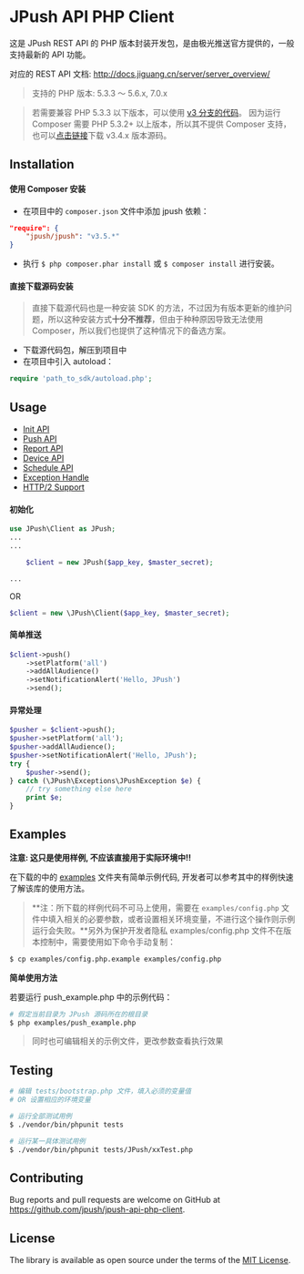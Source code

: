 # JPush API PHP Client

这是 JPush REST API 的 PHP 版本封装开发包，是由极光推送官方提供的，一般支持最新的 API 功能。

对应的 REST API 文档: http://docs.jiguang.cn/server/server_overview/

> 支持的 PHP 版本: 5.3.3 ～ 5.6.x, 7.0.x

> 若需要兼容 PHP 5.3.3 以下版本，可以使用 [v3 分支的代码](https://github.com/jpush/jpush-api-php-client/tree/v3)。
因为运行 Composer 需要 PHP 5.3.2+ 以上版本，所以其不提供 Composer 支持，
也可以[点击链接](https://github.com/jpush/jpush-api-php-client/releases)下载 v3.4.x 版本源码。

## Installation

#### 使用 Composer 安装

- 在项目中的 `composer.json` 文件中添加 jpush 依赖：

```json
"require": {
    "jpush/jpush": "v3.5.*"
}
```

- 执行 `$ php composer.phar install` 或 `$ composer install` 进行安装。

#### 直接下载源码安装

> 直接下载源代码也是一种安装 SDK 的方法，不过因为有版本更新的维护问题，所以这种安装方式**十分不推荐**，但由于种种原因导致无法使用 Composer，所以我们也提供了这种情况下的备选方案。

- 下载源代码包，解压到项目中
- 在项目中引入 autoload：

```php
require 'path_to_sdk/autoload.php';
```

## Usage

- [Init API](https://github.com/jpush/jpush-api-php-client/blob/master/doc/api.md#init-api)
- [Push API](https://github.com/jpush/jpush-api-php-client/blob/master/doc/api.md#push-api)
- [Report API](https://github.com/jpush/jpush-api-php-client/blob/master/doc/api.md#report-api)
- [Device API](https://github.com/jpush/jpush-api-php-client/blob/master/doc/api.md#device-api)
- [Schedule API](https://github.com/jpush/jpush-api-php-client/blob/master/doc/api.md#schedule-api)
- [Exception Handle](https://github.com/jpush/jpush-api-php-client/blob/master/doc/api.md#schedule-api)
- [HTTP/2 Support](https://github.com/jpush/jpush-api-php-client/blob/master/doc/http2.md)

#### 初始化

```php
use JPush\Client as JPush;
...
...

    $client = new JPush($app_key, $master_secret);

...
```

OR

```php
$client = new \JPush\Client($app_key, $master_secret);
```

#### 简单推送

```php
$client->push()
    ->setPlatform('all')
    ->addAllAudience()
    ->setNotificationAlert('Hello, JPush')
    ->send();
```

#### 异常处理

```php
$pusher = $client->push();
$pusher->setPlatform('all');
$pusher->addAllAudience();
$pusher->setNotificationAlert('Hello, JPush');
try {
    $pusher->send();
} catch (\JPush\Exceptions\JPushException $e) {
    // try something else here
    print $e;
}
```

## Examples

**注意: 这只是使用样例, 不应该直接用于实际环境中!!**

在下载的中的 [examples](https://github.com/jpush/jpush-api-php-client/tree/master/examples) 文件夹有简单示例代码, 开发者可以参考其中的样例快速了解该库的使用方法。

> **注：所下载的样例代码不可马上使用，需要在 `examples/config.php` 文件中填入相关的必要参数，或者设置相关环境变量，不进行这个操作则示例运行会失败。**另外为保护开发者隐私 examples/config.php 文件不在版本控制中，需要使用如下命令手动复制：

```bash
$ cp examples/config.php.example examples/config.php
```

**简单使用方法**

若要运行 push_example.php 中的示例代码：

``` bash
# 假定当前目录为 JPush 源码所在的根目录
$ php examples/push_example.php
```
> 同时也可编辑相关的示例文件，更改参数查看执行效果

## Testing

```bash
# 编辑 tests/bootstrap.php 文件，填入必须的变量值
# OR 设置相应的环境变量

# 运行全部测试用例
$ ./vendor/bin/phpunit tests

# 运行某一具体测试用例
$ ./vendor/bin/phpunit tests/JPush/xxTest.php
```

## Contributing

Bug reports and pull requests are welcome on GitHub at https://github.com/jpush/jpush-api-php-client.

## License

The library is available as open source under the terms of the [MIT License](http://opensource.org/licenses/MIT).
